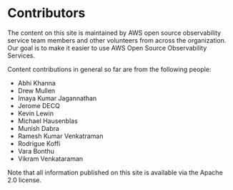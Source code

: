 # Contributors

The content on this site is maintained by AWS open source observability 
service team members and other volunteers from across the organization. Our goal is to make it easier to use AWS Open Source Observability Services.

Content contributions in general so far are from the following people:

* Abhi Khanna
* Drew Mullen
* Imaya Kumar Jagannathan
* Jerome DECQ
* Kevin Lewin
* Michael Hausenblas
* Munish Dabra
* Ramesh Kumar Venkatraman
* Rodrigue Koffi
* Vara Bonthu
* Vikram Venkataraman

Note that all information published on this site is available via the 
Apache 2.0 license.